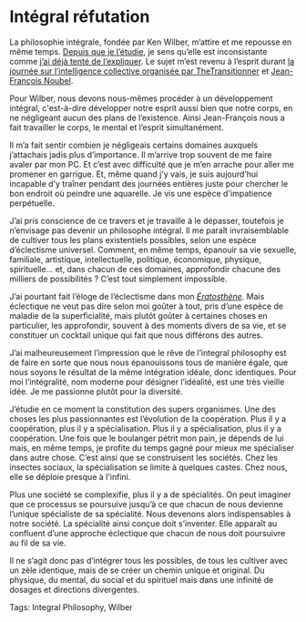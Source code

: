 # Intégral réfutation

La philosophie intégrale, fondée par Ken Wilber, m’attire et me repousse en même temps. [Depuis que je l’étudie](http://blog.tcrouzet.com/2008/09/18/premiers-pas-avec-ken-wilber/), je sens qu’elle est inconsistante comme [j’ai déjà tenté de l’expliquer](http://blog.tcrouzet.com/2008/10/02/de-l%E2%80%99idealisme-a-la-complexite/). Le sujet m’est revenu à l’esprit durant [la journée sur l’intelligence collective organisée par TheTransitionner](http://wiki.thetransitioner.org/A_propos_de_TheTransitioner.org/Ev%C3%A9nements_futurs/12_juin_2009_-_Paris_-_Voyage_au_coeur_de_l%27intelligence_collective_globale) et [Jean-François Noubel](http://blog.tcrouzet.com/2008/08/30/les-limites-du-pyramidal/).

Pour Wilber, nous devons nous-mêmes procéder à un développement intégral, c'est-à-dire développer notre esprit aussi bien que notre corps, en ne négligeant aucun des plans de l’existence. Ainsi Jean-François nous a fait travailler le corps, le mental et l’esprit simultanément.<span id="more-7333"></span>

Il m’a fait sentir combien je négligeais certains domaines auxquels j’attachais jadis plus d’importance. Il m’arrive trop souvent de me faire avaler par mon PC. Et c’est avec difficulté que je m’en arrache pour aller me promener en garrigue. Et, même quand j’y vais, je suis aujourd’hui incapable d’y traîner pendant des journées entières juste pour chercher le bon endroit où peindre une aquarelle. Je vis une espèce d'impatience perpétuelle.

J’ai pris conscience de ce travers et je travaille à le dépasser, toutefois je n’envisage pas devenir un philosophe intégral. Il me paraît invraisemblable de cultiver tous les plans existentiels possibles, selon une espèce d’éclectisme universel. Comment, en même temps, épanouir sa vie sexuelle, familiale, artistique, intellectuelle, politique, économique, physique, spirituelle… et, dans chacun de ces domaines, approfondir chacune des milliers de possibilités ? C’est tout simplement impossible.

J’ai pourtant fait l’éloge de l’éclectisme dans mon *[Ératosthène](http://ihl.tcrouzet.com)*. Mais éclectique ne veut pas dire selon moi goûter à tout, pris d’une espèce de maladie de la superficialité, mais plutôt goûter à certaines choses en particulier, les approfondir, souvent à des moments divers de sa vie, et se constituer un cocktail unique qui fait que nous différons des autres.

J’ai malheureusement l’impression que le rêve de l’integral philosophy est de faire en sorte que nous nous épanouissons tous de manière égale, que nous soyons le résultat de la même intégration idéale, donc identiques. Pour moi l’intégralité, nom moderne pour désigner l’idéalité, est une très vieille idée. Je me passionne plutôt pour la diversité.

J’étudie en ce moment la constitution des supers organismes. Une des choses les plus passionnantes est l’évolution de la coopération. Plus il y a coopération, plus il y a spécialisation. Plus il y a spécialisation, plus il y a coopération. Une fois que le boulanger pétrit mon pain, je dépends de lui mais, en même temps, je profite du temps gagné pour mieux me spécialiser dans autre chose. C’est ainsi que se construisent les sociétés. Chez les insectes sociaux, la spécialisation se limite à quelques castes. Chez nous, elle se déploie presque à l'infini.

Plus une société se complexifie, plus il y a de spécialités. On peut imaginer que ce processus se poursuive jusqu’à ce que chacun de nous devienne l’unique spécialiste de sa spécialité. Nous devenons alors indispensables à notre société. La spécialité ainsi conçue doit s’inventer. Elle apparaît au confluent d’une approche éclectique que chacun de nous doit poursuivre au fil de sa vie.

Il ne s’agit donc pas d’intégrer tous les possibles, de tous les cultiver avec un zèle identique, mais de se créer un chemin unique et original. Du physique, du mental, du social et du spirituel mais dans une infinité de dosages et directions divergentes.

Tags: Integral Philosophy, Wilber